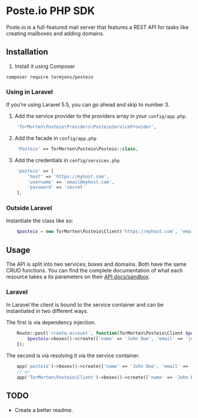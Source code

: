 # Poste.io PHP SDK

Poste.io is a full-featured mail server that features a REST API for tasks like creating mailboxes and adding domains.

## Installation

1. Install it using Composer

```
composer require tormjens/posteio
```

### Using in Laravel

If you're using Laravel 5.5, you can go ahead and skip to number 3.

1. Add the service provider to the providers array in your `config/app.php`.

```php
    'TorMorten\Posteio\Providers\PosteioServiceProvider',
```

2. Add the facade in `config/app.php`

```php
    'Posteio' => TorMorten\Posteio\Posteio::class,
```

3. Add the credentials in `config/services.php`

```php
    'posteio' => [
        'host' => 'https://myhost.com',
        'username' => 'email@myhost.com',
        'password' => 'secret'
    ],
```

### Outside Laravel

Instantiate the class like so:

```php
    $posteio = new TorMorten\Posteio\Client('https://myhost.com', 'email@myhost.com', 'secret');
```

## Usage

The API is split into two services; boxes and domains. Both have the same CRUD functions. You can find the complete documentation of what each resource takes a its parameters on their [API docs/sandbox](https://poste.io/demo).

### Laravel

In Laravel the client is bound to the service container and can be instantiated in two different ways.

The first is via dependency injection.

```php 
    Route::post('create-account', function(TorMorten\Posteio\Client $posteio) {
        $posteio->boxes()->create(['name' => 'John Doe', 'email' => 'john@myhost.com']);
    });
```

The second is via resolving it via the service container.

```php
    app('posteio')->boxes()->create(['name' => 'John Doe', 'email' => 'john@myhost.com']);
    // or
    app('TorMorten\Posteio\Client')->boxes()->create(['name' => 'John Doe', 'email' => 'john@myhost.com']);
```

## TODO

* Create a better readme.
